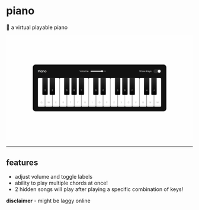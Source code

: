 # piano
🎹 a virtual playable piano

![Piano](./virtual_piano.png)

---

## features
- adjust volume and toggle labels
- ability to play multiple chords at once!
- 2 hidden songs will play after playing a specific combination of keys!

**disclaimer** - might be laggy online
